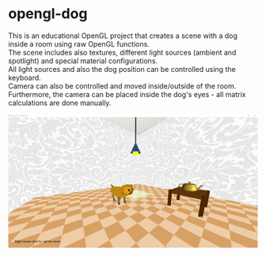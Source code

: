 # opengl-dog

This is an educational OpenGL project that creates a scene with a dog inside a room using raw OpenGL functions.
<br>
The scene includes also textures, different light sources (ambient and spotlight) and special material configurations.
<br>
All light sources and also the dog position can be controlled using the keyboard.
<br>
Camera can also be controlled and moved inside/outside of the room.
<br>
Furthermore, the camera can be placed inside the dog's eyes - all matrix calculations are done manually.
<br>

![Screenshot](https://github.com/edibusl/opengl-dog/blob/master/res/screenshot.png)


